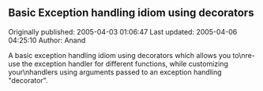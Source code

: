 ## Basic Exception handling idiom using decorators

Originally published: 2005-04-03 01:06:47
Last updated: 2005-04-06 04:25:10
Author: Anand 

A basic exception handling idiom using decorators which allows you to\nre-use the exception handler for different functions, while customizing your\nhandlers using arguments passed to an exception handling "decorator".